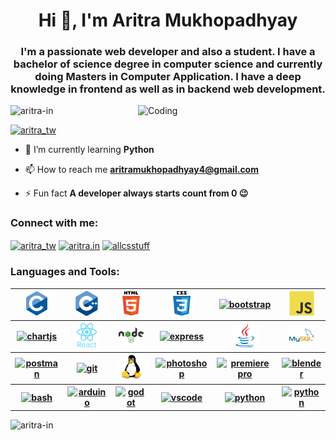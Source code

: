 <h1 align="center">Hi 👋, I'm Aritra Mukhopadhyay</h1>

<h3 align="center">I'm a passionate web developer and also a student. I have a bachelor of science degree in computer science and currently doing Masters in Computer Application. I have a deep knowledge in frontend as well as in backend web development.</h3>

<img align="right" alt="Coding" width="300" src="https://github.com/Aritra-in/Aritra-in/assets/111588470/da29e282-493f-48c2-9e50-8802db415eb2">

<p align="left"> <img src="https://komarev.com/ghpvc/?username=aritra-in&label=Profile%20views&color=0e75b6&style=flat" alt="aritra-in" /></p>

<p align="left"> <a href="https://twitter.com/aritra_tw" target="blank"><img src="https://img.shields.io/twitter/follow/aritra_tw?logo=twitter&style=flat" alt="aritra_tw" /></a> </p>

- 🌱 I’m currently learning **Python**

- 📫 How to reach me **aritramukhopadhyay4@gmail.com**

- ⚡ Fun fact **A developer always starts count from 0 😉**

<h3 align="left">Connect with me:</h3>
<p align="left">
<a href="https://twitter.com/aritra_tw" target="blank"><img align="center" src="https://cdn.jsdelivr.net/gh/devicons/devicon/icons/twitter/twitter-original.svg" alt="aritra_tw" height="30" width="40" /></a>
<a href="https://instagram.com/aritra.in" target="blank"><img align="center" src="https://raw.githubusercontent.com/rahuldkjain/github-profile-readme-generator/master/src/images/icons/Social/instagram.svg" alt="aritra.in" height="30" width="40" /></a>
<a href="https://www.youtube.com/@allcsstuff" target="blank"><img align="center" src="https://raw.githubusercontent.com/rahuldkjain/github-profile-readme-generator/master/src/images/icons/Social/youtube.svg" alt="allcsstuff" height="30" width="40" /></a>
</p>

<h3 align="left">Languages and Tools:</h3>

<p align="center">             
  <table>
    <tr>
      <th><a href="https://www.cprogramming.com/" target="_blank" rel="noreferrer"> <img src="https://raw.githubusercontent.com/devicons/devicon/master/icons/c/c-original.svg" alt="c" width="40" height="40"/> </a></th>
      <th><a href="https://www.w3schools.com/cpp/" target="_blank" rel="noreferrer"> <img src="https://raw.githubusercontent.com/devicons/devicon/master/icons/cplusplus/cplusplus-original.svg" alt="cplusplus" width="40" height="40"/></a></th>
      <th><a href="https://www.w3.org/html/" target="_blank" rel="noreferrer"> <img src="https://raw.githubusercontent.com/devicons/devicon/master/icons/html5/html5-original-wordmark.svg" alt="html5" width="40" height="40"/> </a></th>
      <th><a href="https://www.w3schools.com/css/" target="_blank" rel="noreferrer"> <img src="https://raw.githubusercontent.com/devicons/devicon/master/icons/css3/css3-original-wordmark.svg" alt="css3" width="40" height="40"/> </a> </th>
      <th><a href="https://getbootstrap.com/" target="_blank" rel="noreferrer"> <img src="https://upload.wikimedia.org/wikipedia/commons/b/b2/Bootstrap_logo.svg" alt="bootstrap" width="40" height="40"/> </a></th>
      <th><a href="https://developer.mozilla.org/en-US/docs/Web/JavaScript" target="_blank" rel="noreferrer"> <img src="https://raw.githubusercontent.com/devicons/devicon/master/icons/javascript/javascript-original.svg" alt="javascript" width="40" height="40"/></a></th>
    </tr>
    <tr>
      <th><a href="https://www.chartjs.org" target="_blank" rel="noreferrer"> <img src="https://www.chartjs.org/media/logo-title.svg" alt="chartjs" width="40" height="40"/></a></th>
      <th><a href="https://reactjs.org/" target="_blank" rel="noreferrer"> <img src="https://raw.githubusercontent.com/devicons/devicon/master/icons/react/react-original-wordmark.svg" alt="react" width="40" height="40"/></a></th>
      <th><a href="https://nodejs.org" target="_blank" rel="noreferrer"> <img src="https://raw.githubusercontent.com/devicons/devicon/master/icons/nodejs/nodejs-original-wordmark.svg" alt="nodejs" width="40" height="40"/></a></th>
      <th><a href="https://expressjs.com" target="_blank" rel="noreferrer"> <img src="https://img.icons8.com/?size=256&id=kg46nzoJrmTR&format=png" alt="express" width="40" height="40"/></a></th>
      <th><a href="https://www.java.com" target="_blank" rel="noreferrer"> <img src="https://raw.githubusercontent.com/devicons/devicon/master/icons/java/java-original.svg" alt="java" width="40" height="40"/></a></th>
      <th><a href="https://www.mysql.com/" target="_blank" rel="noreferrer"> <img src="https://raw.githubusercontent.com/devicons/devicon/master/icons/mysql/mysql-original-wordmark.svg" alt="mysql" width="40" height="40"/></a></th>
    </tr>  
    <tr>
      <th><a href="https://postman.com" target="_blank" rel="noreferrer"> <img src="https://www.vectorlogo.zone/logos/getpostman/getpostman-icon.svg" alt="postman" width="40" height="40"/></a></th>
      <th><a href="https://git-scm.com/" target="_blank" rel="noreferrer"> <img src="https://www.vectorlogo.zone/logos/git-scm/git-scm-icon.svg" alt="git" width="40" height="40"/></a></th>
      <th><a href="https://www.linux.org/" target="_blank" rel="noreferrer"> <img src="https://raw.githubusercontent.com/devicons/devicon/master/icons/linux/linux-original.svg" alt="linux" width="40" height="40"/></a> </th>
      <th><a href="https://www.photoshop.com/en" target="_blank" rel="noreferrer"> <img src="https://upload.wikimedia.org/wikipedia/commons/a/af/Adobe_Photoshop_CC_icon.svg" alt="photoshop" width="40" height="40"/></a></th>
      <th><a href="https://www.adobe.com/in/products/premiere.html" target="_blank" rel="noreferrer"> <img src="https://upload.wikimedia.org/wikipedia/commons/4/40/Adobe_Premiere_Pro_CC_icon.svg" alt="premiere pro" width="40" height="40"/></a></th>
      <th><a href="https://www.blender.org/" target="_blank" rel="noreferrer"> <img src="https://download.blender.org/branding/community/blender_community_badge_white.svg" alt="blender" width="40" height="40"/></a></th>
    </tr>
    <tr>
      <th><a href="https://www.gnu.org/software/bash/" target="_blank" rel="noreferrer"> <img src="https://upload.wikimedia.org/wikipedia/commons/4/4b/Bash_Logo_Colored.svg" alt="bash" width="40" height="40"/></a></th>
      <th><a href="https://www.arduino.cc/" target="_blank" rel="noreferrer"> <img src="https://cdn.worldvectorlogo.com/logos/arduino-1.svg" alt="arduino" width="40" height="40"/></a></th>
      <th><a href="https://godotengine.org/" target="_blank" rel="noreferrer"> <img src="https://upload.wikimedia.org/wikipedia/commons/6/6a/Godot_icon.svg" alt="godot" width="40" height="40"/></a></th>
      <th><a href="https://code.visualstudio.com/" target="_blank" rel="noreferrer"> <img src="https://upload.wikimedia.org/wikipedia/commons/9/9a/Visual_Studio_Code_1.35_icon.svg" alt="vscode" width="40" height="40"/></a></th>
      <th><a href="https://www.python.org/" target="_blank" rel="noreferrer"> <img src="https://upload.wikimedia.org/wikipedia/commons/c/c3/Python-logo-notext.svg" alt="python" width="40" height="40"/></a></th>
      <th><a href="https://www.android.com/intl/en_in/" target="_blank" rel="noreferrer"> <img src="https://www.vectorlogo.zone/logos/android/android-icon.svg" alt="python" width="40" height="40"/></a></th>
    </tr>
  </table>
</p>

<p><img align="left" src="https://github-readme-stats.vercel.app/api/top-langs?username=aritra-in&show_icons=true&locale=en&layout=compact" alt="aritra-in" /></p>

<!--<p>&nbsp;<img align="center" src="https://github-readme-stats.vercel.app/api?username=aritra-in&show_icons=true&locale=en" alt="aritra-in" /></p> -->

<!-- <p><img align="center" src="https://github-readme-streak-stats.herokuapp.com/?user=aritra-in&" alt="aritra-in" /></p> -->

